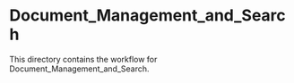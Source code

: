 # Document_Management_and_Search

This directory contains the workflow for Document_Management_and_Search.

